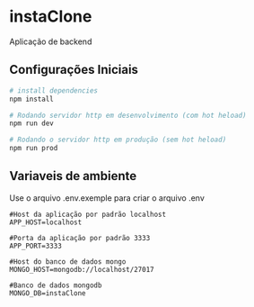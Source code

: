 # instaClone
Aplicação de backend

## Configurações Iniciais

``` bash
# install dependencies
npm install

# Rodando servidor http em desenvolvimento (com hot heload)
npm run dev

# Rodando o servidor http em produção (sem hot heload)
npm run prod
```
## Variaveis de ambiente
Use o arquivo .env.exemple para criar o arquivo .env
```
#Host da aplicação por padrão localhost
APP_HOST=localhost

#Porta da aplicação por padrão 3333
APP_PORT=3333

#Host do banco de dados mongo
MONGO_HOST=mongodb://localhost/27017

#Banco de dados mongodb
MONGO_DB=instaClone
```